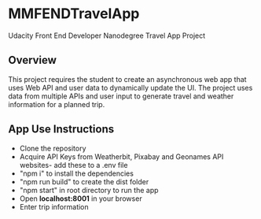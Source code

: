 # MMFENDTravelApp
 Udacity Front End Developer Nanodegree Travel App Project


## Overview
This project requires the student to create an asynchronous web app that uses Web API and user data to dynamically update the UI. The project uses data from multiple APIs and user input to generate travel and weather information for a planned trip.


## App Use Instructions
* Clone the repository
* Acquire API Keys from Weatherbit, Pixabay and Geonames API websites- add these to a .env file 
* "npm i" to install the dependencies
* "npm run build" to create the dist folder
* "npm start" in root directory to run the app
* Open <b>localhost:8001</b> in your browser
* Enter trip information
